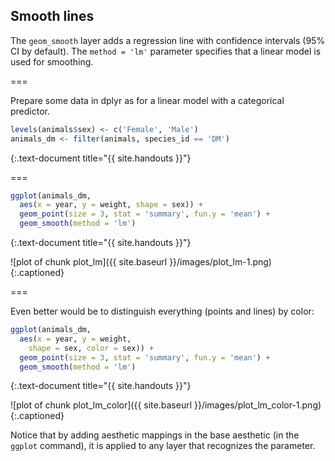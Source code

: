 ---
---

## Smooth lines

The `geom_smooth` layer adds a regression line with confidence intervals (95% CI by default). The `method = 'lm'` parameter specifies that a linear model is used for smoothing.

===

Prepare some data in dplyr as for a linear model with a categorical predictor.


~~~r
levels(animals$sex) <- c('Female', 'Male')
animals_dm <- filter(animals, species_id == 'DM')
~~~
{:.text-document title="{{ site.handouts }}"}

===


~~~r
ggplot(animals_dm,
  aes(x = year, y = weight, shape = sex)) + 
  geom_point(size = 3, stat = 'summary', fun.y = 'mean') +
  geom_smooth(method = 'lm')
~~~
{:.text-document title="{{ site.handouts }}"}

![plot of chunk plot_lm]({{ site.baseurl }}/images/plot_lm-1.png)
{:.captioned}

===

Even better would be to distinguish everything (points and lines) by color:


~~~r
ggplot(animals_dm,
  aes(x = year, y = weight,
    shape = sex, color = sex)) + 
  geom_point(size = 3, stat = 'summary', fun.y = 'mean') +
  geom_smooth(method = 'lm')
~~~
{:.text-document title="{{ site.handouts }}"}

![plot of chunk plot_lm_color]({{ site.baseurl }}/images/plot_lm_color-1.png)
{:.captioned}

Notice that by adding aesthetic mappings in the base aesthetic (in the `ggplot` command), it is applied to any layer that recognizes the parameter.
